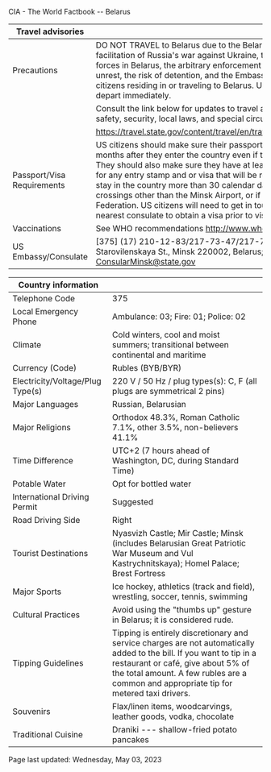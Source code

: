 CIA - The World Factbook -- Belarus

| Travel advisories | |
| --- | --- |
| Precautions | DO NOT TRAVEL to Belarus due to the Belarusian authorities' continued facilitation of Russia's war against Ukraine, the buildup of Russian military forces in Belarus, the arbitrary enforcement of local laws, the potential of civil unrest, the risk of detention, and the Embassy's limited ability to assist U.S. citizens residing in or traveling to Belarus. U.S. citizens in Belarus should depart immediately. |
| | Consult the link below for updates to travel advisories and statements on safety, security, local laws, and special circumstances in this country. |
| | <https://travel.state.gov/content/travel/en/traveladvisories/traveladvisories.html> |
| Passport/Visa Requirements | US citizens should make sure their passport will not expire for at least 3 months after they enter the country even if they do not intend to stay that long. They should also make sure they have at least 2 blank pages in their passport for any entry stamp and or visa that will be required. A visa is required if you stay in the country more than 30 calendar days or if you enter or exit at border crossings other than the Minsk Airport, or if you travel from the Russian Federation. US citizens will need to get in touch with the country's embassy or nearest consulate to obtain a visa prior to visiting the country. |
| Vaccinations | See WHO recommendations  <http://www.who.int/> |
| US Embassy/Consulate | [375] (17) 210-12-83/217-73-47/217-73-48; US Embassy Minsk, 46 Starovilenskaya St., Minsk 220002, Belarus; https://by.usembassy.gov/; ConsularMinsk@state.gov |

| Country information |  |
| --- | --- |
| Telephone Code | 375 |
| Local Emergency Phone | Ambulance: 03; Fire: 01; Police: 02 |
| Climate | Cold winters, cool and moist summers; transitional between continental and maritime |
| Currency (Code) | Rubles (BYB/BYR) |
| Electricity/Voltage/Plug Type(s) | 220 V / 50 Hz / plug types(s): C, F (all plugs are symmetrical 2 pins) |
| Major Languages | Russian, Belarusian |
| Major Religions | Orthodox 48.3%, Roman Catholic 7.1%, other 3.5%, non-believers 41.1% |
| Time Difference | UTC+2 (7 hours ahead of Washington, DC, during Standard Time) |
| Potable Water | Opt for bottled water |
| International Driving Permit | Suggested |
| Road Driving Side | Right |
| Tourist Destinations | Nyasvizh Castle; Mir Castle; Minsk (includes Belarusian Great Patriotic War Museum and Vul Kastrychnitskaya); Homel Palace; Brest Fortress |
| Major Sports | Ice hockey, athletics (track and field), wrestling, soccer, tennis, swimming |
| Cultural Practices | Avoid using the "thumbs up" gesture in Belarus; it is considered rude. |
| Tipping Guidelines | Tipping is entirely discretionary and service charges are not automatically added to the bill. If you want to tip in a restaurant or café, give about 5% of the total amount. A few rubles are a common and appropriate tip for metered taxi drivers. |
| Souvenirs | Flax/linen items, woodcarvings, leather goods, vodka, chocolate |
| Traditional Cuisine | Draniki --- shallow-fried potato pancakes |

Page last updated: Wednesday, May 03, 2023

